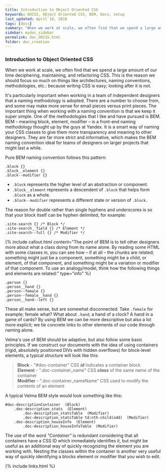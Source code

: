 ```yaml
---
title: Introduction to Object Oriented CSS
keywords: OOCSS, Object Oriented CSS, BEM, Docs, setup
last_updated: April 18, 2018
tags: [docs]
summary: "When we work at scale, we often find that we spend a large amount of our time deciphering, maintaining, and refactoring CSS. This is the reason we should focus so much on things like architectures, naming conventions, methodologies, etc.: because writing CSS is easy; looking after it is not."
sidebar: mydoc_sidebar
permalink: doc_OOCSS.html
folder: doc_creation
---
```

### **Introduction to Object Oriented CSS**

When we work at scale, we often find that we spend a large amount of our time deciphering, maintaining, and refactoring CSS. This is the reason we should focus so much on things like architectures, naming conventions, methodologies, etc.: because writing CSS is easy; looking after it is not.

It's particularly important when working in a team of independent designers that a naming methodology is adopted.  There are a number to choose from, and some may make more sense for email pieces versus print pieces.  The important thing when working with a naming convention is that we keep it super simple.   One of the methodologies that I like and have pursued is BEM.  BEM – meaning block, element, modifier – is a front-end naming methodology thought up by the guys at Yandex. It is a smart way of naming your CSS classes to give them more transparency and meaning to other designers. They are far more strict and informative, which makes the BEM naming convention ideal for teams of designers on larger projects that might last a while.   

Pure BEM naming convention follows this pattern:

    .block {}
    .block__element {}
    .block--modifier {}

 - `.block` represents the higher level of an abstraction or component.
 - `.block__element` represents a descendent of `.block` that helps form `.block` as a whole.
 - `.block--modifier` represents a different state or version of `.block.`

The reason for double rather than single hyphens and underscores is so that your block itself can be hyphen delimited, for example:

    .site-search {} /* Block */
    .site-search__field {} /* Element */
    .site-search--full {} /* Modifier */

{% include callout.html content="The point of BEM is to tell other designers more about what a class doing from its name alone. By reading some HTML with some classes in, you can see how – if at all – the chunks are related; something might just be a component, something might be a child, or element, of that component, and something might be a variation or modifier of that component. To use an analogy/model, think how the following things and elements are related:" type="info" %}


    .person {}
    .person__hand {}
    .person--female {}
    .person--female__hand {}
    .person__hand--left {}
These all make sense, but are somewhat disconnected. Take `.female` for example; female what? What about `.hand`; a hand of a clock? A hand in a game of cards? By using BEM we can be more descriptive but also a lot more explicit; we tie concrete links to other elements of our code through naming alone.

Velma's use of BEM should be adaptive, but also follow some basic principles.  If we construct our documents with the idea of using containers (rigid, absolutely positioned DIVs with hidden overflows) for block-level elements, a typical structure will look like this:

> **Block**  -  "#doc-container"  CSS ***id*** indicates a container block  
> **Element** -  ".doc-container_name"  CSS ***class*** of the same name of the container  
> **Modifier**  -  ".doc-container_nameName"  CSS used to modify the contents of an element  


A typical Velma BEM style would look something like this:

    #doc-descriptionContainer  (Block)
	    .doc-description_stats  (Element)
		    .doc-description_statsTable  (Modifier)
		    .doc-description_statsTable td:nth-child(odd)  (Modifier)
	    .doc-description_houseInfo  (Element)
		    .doc-description_houseInfoTable  (Modifier)
The use of the word *"Container"* is redundant considering that all containers have a CSS ID which immediately identifies it, but might be useful as an additional way of quickly recognizing the element you are working with.  Nesting the classes within the container is another very useful way of quickly identifying a blocks element or modifier that you wish to edit.

{% include links.html %}
